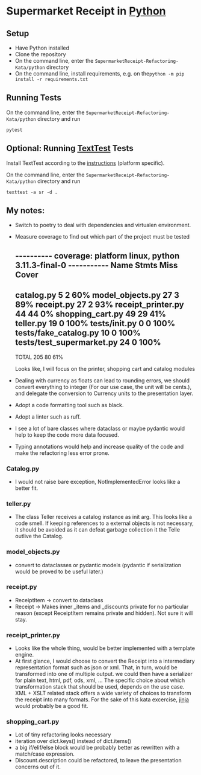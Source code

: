 # Supermarket Receipt in [Python](https://www.python.org/)

## Setup

* Have Python installed
* Clone the repository
* On the command line, enter the `SupermarketReceipt-Refactoring-Kata/python` directory
* On the command line, install requirements, e.g. on the`python -m pip install -r requirements.txt`

## Running Tests

On the command line, enter the `SupermarketReceipt-Refactoring-Kata/python` directory and run

```
pytest
```

## Optional: Running [TextTest](https://www.texttest.org/) Tests

Install TextTest according to the [instructions](https://www.texttest.org/index.html#getting-started-with-texttest) (platform specific).

On the command line, enter the `SupermarketReceipt-Refactoring-Kata/python` directory and run

```
texttest -a sr -d .
```

## My notes:

- Switch to poetry to deal with dependencies and virtualen environment.
- Measure coverage to find out which part of the project must be tested

    ---------- coverage: platform linux, python 3.11.3-final-0 -----------
    Name                        Stmts   Miss  Cover
    -----------------------------------------------
    catalog.py                      5      2    60%
    model_objects.py               27      3    89%
    receipt.py                     27      2    93%
    receipt_printer.py             44     44     0%
    shopping_cart.py               49     29    41%
    teller.py                      19      0   100%
    tests/__init__.py               0      0   100%
    tests/fake_catalog.py          10      0   100%
    tests/test_supermarket.py      24      0   100%
    -----------------------------------------------
    TOTAL                         205     80    61%

    Looks like, I will focus on the printer, shopping cart and catalog modules
- Dealing with currency as floats can lead to rounding errors,
we should convert everything to integer (For our use case, the unit will be cents.),
and delegate the conversion to Currency units to the presentation layer.
- Adopt a code formatting tool such as black.
- Adopt a linter such as ruff.
- I see a lot of bare classes where dataclass or maybe pydantic would help to keep the code more data focused.
- Typing annotations would help and increase quality of the code and make the refactoring less error prone.


### Catalog.py 
- I would not raise bare exception, NotImplementedError looks like a better fit.

### teller.py 
- The class Teller receives a catalog instance as init arg. This looks like a code smell. If keeping references to a external objects is not necessary, it should be avoided as it can defeat garbage collection it the Telle outlive the Catalog.

### model_objects.py 
- convert to dataclasses or pydantic models (pydantic if serialization would be proved to be useful later.)

### receipt.py 
- ReceiptItem -> convert to dataclass
- Receipt -> Makes inner _items and _discounts private for no particular reason (except ReceiptItem remains private and hidden). Not sure it will stay.

### receipt_printer.py 
- Looks like the whole thing, would be better implemented with a template engine.
- At first glance, I would choose to convert the Receipt into a intermediary representation format such as json or xml. That, in turn, would be transformed into one of multiple output. we could then have a serializer for plain text, html, pdf, ods, xml, ... The specific choice about which transformation stack that should be used, depends on the use case. XML + XSLT related stack offers a wide variety of choices to transform the receipt into many formats. For the sake of this kata excercise, [jinja](https://jinja.palletsprojects.com/en/3.1.x/) would probably be a good fit. 

### shopping_cart.py 

- Lot of tiny refactoring looks necessary
- iteration over dict.keys() instead of dict.items()
- a big if/elif/else block would be probably better as rewritten with a match/case expression.
-  Discount.description could be refactored, to leave the presentation concerns out of it.
